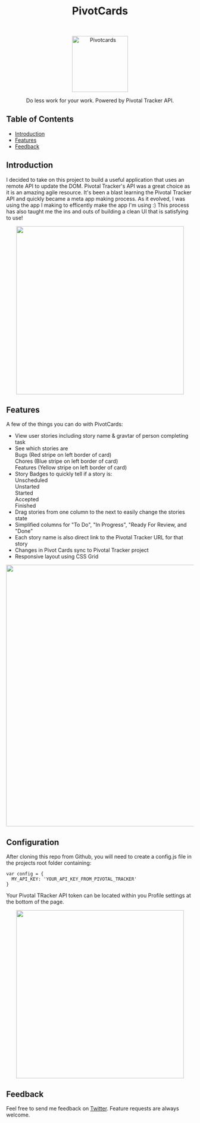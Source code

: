<h1 align="center"> PivotCards </h1> <br>
<p align="center">
    <img alt="Pivotcards" title="Pivotcards" src="https://drive.google.com/uc?id=0BzlYXvLQyegiUERESVhwWk9zM2M" width="150">
</p>

<p align="center">
  Do less work for your work. Powered by Pivotal Tracker API.
</p>


## Table of Contents

- [Introduction](#introduction)
- [Features](#features)
- [Feedback](#feedback)


## Introduction
 I decided to take on this project to build a useful application that uses an remote API to update the DOM. Pivotal Tracker's API was a great choice as it is an amazing agile resource. It's been a blast learning the Pivotal Tracker API and quickly became a meta app making process. As it evolved, I was using the app I making to efficently make the app I'm using :) This process has also taught me the ins and outs of building a clean UI that is satisfying to use! 


<p align="center">
  <img src = "https://drive.google.com/uc?export=download&id=0BzlYXvLQyegieWNHV2ZEc2ZGQ28" width=450>
</p>

## Features

A few of the things you can do with PivotCards:

* View user stories including story name & gravtar of person completing task
* See which stories are <br>
Bugs (Red stripe on left border of card)<br>
Chores (Blue stripe on left border of card)<br>
Features (Yellow stripe on left border of card)<br>
* Story Badges to quickly tell if a story is: <br>
Unscheduled <br>
Unstarted <br>
Started <br>
Accepted <br>
Finished <br>
* Drag stories from one column to the next to easily change the stories state
* Simplified columns for "To Do", "In Progress", "Ready For Review, and "Done"
* Each story name is also direct link to the Pivotal Tracker URL for that story
* Changes in Pivot Cards sync to Pivotal Tracker project
* Responsive layout using CSS Grid

<p align="center">
  <img src = "https://drive.google.com/uc?export=download&id=0BzlYXvLQyegiaGE3cU1WWUN3WWs" width=700>
</p>

## Configuration

After cloning this repo from Github, you will need to create a config.js file in the projects root folder containing:
```
var config = {
  MY_API_KEY: 'YOUR_API_KEY_FROM_PIVOTAL_TRACKER'
}
```
Your Pivotal TRacker API token can be located within you Profile settings at the bottom of the page.
<p align="center">
  <img src = "https://drive.google.com/uc?export=download&id=0BzlYXvLQyegiLXBQRnVKQV9fUVU" width=450>
</p>

## Feedback

Feel free to send me feedback on [Twitter](https://twitter.com/gtodd876). Feature requests are always welcome. 


